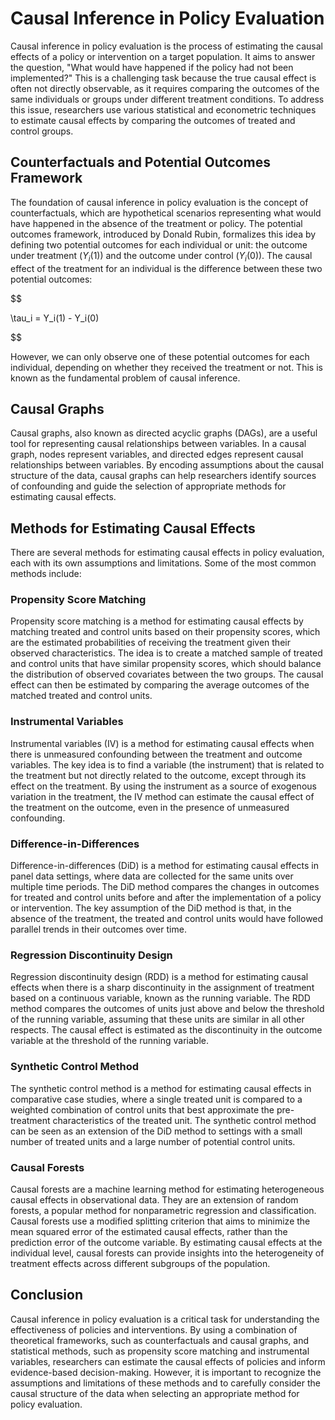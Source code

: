 # Causal Inference in Policy Evaluation

Causal inference in policy evaluation is the process of estimating the causal effects of a policy or intervention on a target population. It aims to answer the question, "What would have happened if the policy had not been implemented?" This is a challenging task because the true causal effect is often not directly observable, as it requires comparing the outcomes of the same individuals or groups under different treatment conditions. To address this issue, researchers use various statistical and econometric techniques to estimate causal effects by comparing the outcomes of treated and control groups.

## Counterfactuals and Potential Outcomes Framework

The foundation of causal inference in policy evaluation is the concept of counterfactuals, which are hypothetical scenarios representing what would have happened in the absence of the treatment or policy. The potential outcomes framework, introduced by Donald Rubin, formalizes this idea by defining two potential outcomes for each individual or unit: the outcome under treatment ($Y_i(1)$) and the outcome under control ($Y_i(0)$). The causal effect of the treatment for an individual is the difference between these two potential outcomes:


$$

\tau_i = Y_i(1) - Y_i(0)

$$


However, we can only observe one of these potential outcomes for each individual, depending on whether they received the treatment or not. This is known as the fundamental problem of causal inference.

## Causal Graphs

Causal graphs, also known as directed acyclic graphs (DAGs), are a useful tool for representing causal relationships between variables. In a causal graph, nodes represent variables, and directed edges represent causal relationships between variables. By encoding assumptions about the causal structure of the data, causal graphs can help researchers identify sources of confounding and guide the selection of appropriate methods for estimating causal effects.

## Methods for Estimating Causal Effects

There are several methods for estimating causal effects in policy evaluation, each with its own assumptions and limitations. Some of the most common methods include:

### Propensity Score Matching

Propensity score matching is a method for estimating causal effects by matching treated and control units based on their propensity scores, which are the estimated probabilities of receiving the treatment given their observed characteristics. The idea is to create a matched sample of treated and control units that have similar propensity scores, which should balance the distribution of observed covariates between the two groups. The causal effect can then be estimated by comparing the average outcomes of the matched treated and control units.

### Instrumental Variables

Instrumental variables (IV) is a method for estimating causal effects when there is unmeasured confounding between the treatment and outcome variables. The key idea is to find a variable (the instrument) that is related to the treatment but not directly related to the outcome, except through its effect on the treatment. By using the instrument as a source of exogenous variation in the treatment, the IV method can estimate the causal effect of the treatment on the outcome, even in the presence of unmeasured confounding.

### Difference-in-Differences

Difference-in-differences (DiD) is a method for estimating causal effects in panel data settings, where data are collected for the same units over multiple time periods. The DiD method compares the changes in outcomes for treated and control units before and after the implementation of a policy or intervention. The key assumption of the DiD method is that, in the absence of the treatment, the treated and control units would have followed parallel trends in their outcomes over time.

### Regression Discontinuity Design

Regression discontinuity design (RDD) is a method for estimating causal effects when there is a sharp discontinuity in the assignment of treatment based on a continuous variable, known as the running variable. The RDD method compares the outcomes of units just above and below the threshold of the running variable, assuming that these units are similar in all other respects. The causal effect is estimated as the discontinuity in the outcome variable at the threshold of the running variable.

### Synthetic Control Method

The synthetic control method is a method for estimating causal effects in comparative case studies, where a single treated unit is compared to a weighted combination of control units that best approximate the pre-treatment characteristics of the treated unit. The synthetic control method can be seen as an extension of the DiD method to settings with a small number of treated units and a large number of potential control units.

### Causal Forests

Causal forests are a machine learning method for estimating heterogeneous causal effects in observational data. They are an extension of random forests, a popular method for nonparametric regression and classification. Causal forests use a modified splitting criterion that aims to minimize the mean squared error of the estimated causal effects, rather than the prediction error of the outcome variable. By estimating causal effects at the individual level, causal forests can provide insights into the heterogeneity of treatment effects across different subgroups of the population.

## Conclusion

Causal inference in policy evaluation is a critical task for understanding the effectiveness of policies and interventions. By using a combination of theoretical frameworks, such as counterfactuals and causal graphs, and statistical methods, such as propensity score matching and instrumental variables, researchers can estimate the causal effects of policies and inform evidence-based decision-making. However, it is important to recognize the assumptions and limitations of these methods and to carefully consider the causal structure of the data when selecting an appropriate method for policy evaluation.
